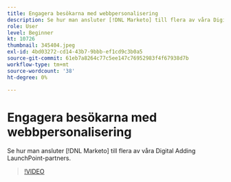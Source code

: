 ```yaml
---
title: Engagera besökarna med webbpersonalisering
description: Se hur man ansluter [!DNL Marketo] till flera av våra Digital Adding LaunchPoint-partners.
role: User
level: Beginner
kt: 10726
thumbnail: 345404.jpeg
exl-id: 4bd03272-cd14-43b7-9bbb-ef1cd9c3b0a5
source-git-commit: 61eb7a8264c77c5ee147c76952983f4f67938d7b
workflow-type: tm+mt
source-wordcount: '38'
ht-degree: 0%

---
```


# Engagera besökarna med webbpersonalisering

Se hur man ansluter [!DNL Marketo] till flera av våra Digital Adding LaunchPoint-partners.

>[!VIDEO](https://video.tv.adobe.com/v/345404/?quality=12&learn=on)

